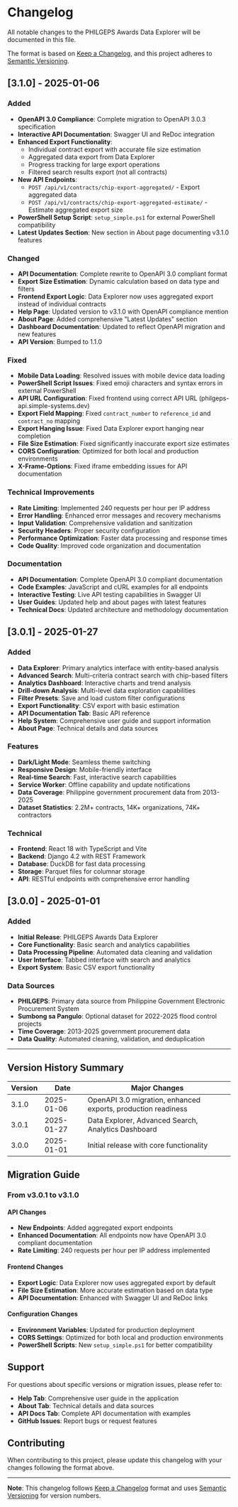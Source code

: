 # Changelog

All notable changes to the PHILGEPS Awards Data Explorer will be documented in this file.

The format is based on [Keep a Changelog](https://keepachangelog.com/en/1.0.0/),
and this project adheres to [Semantic Versioning](https://semver.org/spec/v2.0.0.html).

## [3.1.0] - 2025-01-06

### Added
- **OpenAPI 3.0 Compliance**: Complete migration to OpenAPI 3.0.3 specification
- **Interactive API Documentation**: Swagger UI and ReDoc integration
- **Enhanced Export Functionality**: 
  - Individual contract export with accurate file size estimation
  - Aggregated data export from Data Explorer
  - Progress tracking for large export operations
  - Filtered search results export (not all contracts)
- **New API Endpoints**:
  - `POST /api/v1/contracts/chip-export-aggregated/` - Export aggregated data
  - `POST /api/v1/contracts/chip-export-aggregated-estimate/` - Estimate aggregated export size
- **PowerShell Setup Script**: `setup_simple.ps1` for external PowerShell compatibility
- **Latest Updates Section**: New section in About page documenting v3.1.0 features

### Changed
- **API Documentation**: Complete rewrite to OpenAPI 3.0 compliant format
- **Export Size Estimation**: Dynamic calculation based on data type and filters
- **Frontend Export Logic**: Data Explorer now uses aggregated export instead of individual contracts
- **Help Page**: Updated version to v3.1.0 with OpenAPI compliance mention
- **About Page**: Added comprehensive "Latest Updates" section
- **Dashboard Documentation**: Updated to reflect OpenAPI migration and new features
- **API Version**: Bumped to 1.1.0

### Fixed
- **Mobile Data Loading**: Resolved issues with mobile device data loading
- **PowerShell Script Issues**: Fixed emoji characters and syntax errors in external PowerShell
- **API URL Configuration**: Fixed frontend using correct API URL (philgeps-api.simple-systems.dev)
- **Export Field Mapping**: Fixed `contract_number` to `reference_id` and `contract_no` mapping
- **Export Hanging Issue**: Fixed Data Explorer export hanging near completion
- **File Size Estimation**: Fixed significantly inaccurate export size estimates
- **CORS Configuration**: Optimized for both local and production environments
- **X-Frame-Options**: Fixed iframe embedding issues for API documentation

### Technical Improvements
- **Rate Limiting**: Implemented 240 requests per hour per IP address
- **Error Handling**: Enhanced error messages and recovery mechanisms
- **Input Validation**: Comprehensive validation and sanitization
- **Security Headers**: Proper security configuration
- **Performance Optimization**: Faster data processing and response times
- **Code Quality**: Improved code organization and documentation

### Documentation
- **API Documentation**: Complete OpenAPI 3.0 compliant documentation
- **Code Examples**: JavaScript and cURL examples for all endpoints
- **Interactive Testing**: Live API testing capabilities in Swagger UI
- **User Guides**: Updated help and about pages with latest features
- **Technical Docs**: Updated architecture and methodology documentation

## [3.0.1] - 2025-01-27

### Added
- **Data Explorer**: Primary analytics interface with entity-based analysis
- **Advanced Search**: Multi-criteria contract search with chip-based filters
- **Analytics Dashboard**: Interactive charts and trend analysis
- **Drill-down Analysis**: Multi-level data exploration capabilities
- **Filter Presets**: Save and load custom filter configurations
- **Export Functionality**: CSV export with basic estimation
- **API Documentation Tab**: Basic API reference
- **Help System**: Comprehensive user guide and support information
- **About Page**: Technical details and data sources

### Features
- **Dark/Light Mode**: Seamless theme switching
- **Responsive Design**: Mobile-friendly interface
- **Real-time Search**: Fast, interactive search capabilities
- **Service Worker**: Offline capability and update notifications
- **Data Coverage**: Philippine government procurement data from 2013-2025
- **Dataset Statistics**: 2.2M+ contracts, 14K+ organizations, 74K+ contractors

### Technical
- **Frontend**: React 18 with TypeScript and Vite
- **Backend**: Django 4.2 with REST Framework
- **Database**: DuckDB for fast data processing
- **Storage**: Parquet files for columnar storage
- **API**: RESTful endpoints with comprehensive error handling

## [3.0.0] - 2025-01-01

### Added
- **Initial Release**: PHILGEPS Awards Data Explorer
- **Core Functionality**: Basic search and analytics capabilities
- **Data Processing Pipeline**: Automated data cleaning and validation
- **User Interface**: Tabbed interface with search and analytics
- **Export System**: Basic CSV export functionality

### Data Sources
- **PHILGEPS**: Primary data source from Philippine Government Electronic Procurement System
- **Sumbong sa Pangulo**: Optional dataset for 2022-2025 flood control projects
- **Time Coverage**: 2013-2025 government procurement data
- **Data Quality**: Automated cleaning, validation, and deduplication

---

## Version History Summary

| Version | Date | Major Changes |
|---------|------|---------------|
| 3.1.0 | 2025-01-06 | OpenAPI 3.0 migration, enhanced exports, production readiness |
| 3.0.1 | 2025-01-27 | Data Explorer, Advanced Search, Analytics Dashboard |
| 3.0.0 | 2025-01-01 | Initial release with core functionality |

## Migration Guide

### From v3.0.1 to v3.1.0

#### API Changes
- **New Endpoints**: Added aggregated export endpoints
- **Enhanced Documentation**: All endpoints now have OpenAPI 3.0 compliant documentation
- **Rate Limiting**: 240 requests per hour per IP address implemented

#### Frontend Changes
- **Export Logic**: Data Explorer now uses aggregated export by default
- **File Size Estimation**: More accurate estimation based on data type
- **API Documentation**: Enhanced with Swagger UI and ReDoc links

#### Configuration Changes
- **Environment Variables**: Updated for production deployment
- **CORS Settings**: Optimized for both local and production environments
- **PowerShell Scripts**: New `setup_simple.ps1` for better compatibility

## Support

For questions about specific versions or migration issues, please refer to:
- **Help Tab**: Comprehensive user guide in the application
- **About Tab**: Technical details and data sources
- **API Docs Tab**: Complete API documentation with examples
- **GitHub Issues**: Report bugs or request features

## Contributing

When contributing to this project, please update this changelog with your changes following the format above.

---

**Note**: This changelog follows [Keep a Changelog](https://keepachangelog.com/en/1.0.0/) format and uses [Semantic Versioning](https://semver.org/spec/v2.0.0.html) for version numbers.